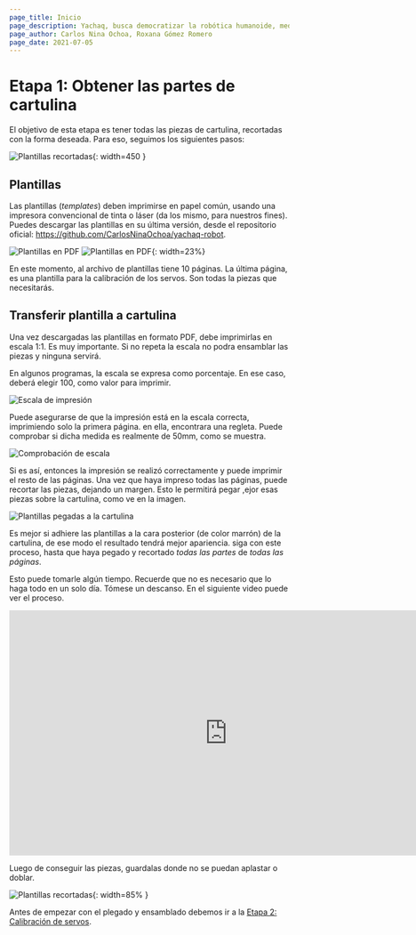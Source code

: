 ```yaml
---
page_title: Inicio
page_description: Yachaq, busca democratizar la robótica humanoide, mediante un hardware de ultra bajo costo.
page_author: Carlos Nina Ochoa, Roxana Gómez Romero
page_date: 2021-07-05
---
```


# Etapa 1: Obtener las partes de cartulina

El objetivo de esta etapa es tener todas las piezas de cartulina, recortadas con la forma deseada. Para eso, seguimos los siguientes pasos:

![Plantillas recortadas](img/partes-cortadas-1.jpg){: width=450 }

## Plantillas

Las plantillas (*templates*) deben imprimirse en papel común, usando una impresora convencional de tinta o láser (da los mismo, para nuestros fines). Puedes descargar las plantillas en su última versión, desde el repositorio oficial: <https://github.com/CarlosNinaOchoa/yachaq-robot>.

![Plantillas en PDF](img/plantillas.jpg)
![Plantillas en PDF](img/plantilla-calibracion.jpg){: width=23%}

En este momento, al archivo de plantillas tiene 10 páginas. La última página, es una plantilla para la calibración de los servos. Son todas la piezas que necesitarás.

## Transferir plantilla a cartulina

Una vez descargadas las plantillas en formato PDF, debe imprimirlas en escala 1:1. Es muy importante. Si no repeta la escala no podra ensamblar las piezas y ninguna servirá. 

En algunos programas, la escala se expresa como porcentaje. En ese caso, deberá elegir 100, como valor para imprimir.

![Escala de impresión](img/escala.jpg)

Puede asegurarse de que la impresión está en la escala correcta, imprimiendo solo la primera página. en ella, encontrara una regleta. Puede comprobar si dicha medida es realmente de 50mm, como se muestra.

![Comprobación de escala](img/regleta.jpg)

Si es así, entonces la impresión se realizó correctamente y puede imprimir el resto de las páginas. Una vez que haya impreso todas las páginas, puede recortar las piezas, dejando un margen. Esto le permitirá pegar ,ejor esas piezas sobre la cartulina, como ve en la imagen.

![Plantillas pegadas a la cartulina](img/template-making.jpg)

Es mejor si adhiere las plantillas a la cara posterior (de color marrón) de la cartulina, de ese modo el resultado tendrá mejor apariencia. siga con este proceso, hasta que haya pegado y recortado *todas las partes* de *todas las páginas*. 

Esto puede tomarle algún tiempo. Recuerde que no es necesario que lo haga todo en un solo día. Tómese un descanso.
En el siguiente video puede ver el proceso.

<iframe width="784" height="441" src="https://www.youtube.com/embed/gA6OLJBBmIo" title="YouTube video player" frameborder="0" allow="accelerometer; autoplay; clipboard-write; encrypted-media; gyroscope; picture-in-picture" allowfullscreen></iframe>

Luego de conseguir las piezas, guardalas donde no se puedan aplastar o doblar.

![Plantillas recortadas](img/partes-cortadas-1.jpg){: width=85% }

Antes de empezar con el plegado y ensamblado debemos ir a la [Etapa 2: Calibración de servos](../construccion-2).